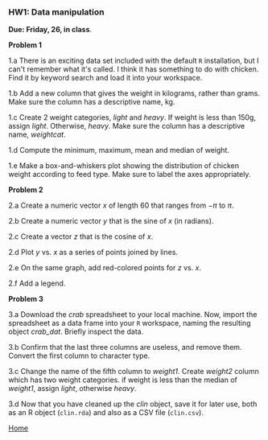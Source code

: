 ###  HW1: Data manipulation

**Due: Friday, 26, in class**.

**Problem 1**

1.a There is an exciting data set included with the default `R` installation, but I can't remember what it's called. I think it has something to do with chicken. Find it by keyword search and load it into your workspace.
  
1.b Add a new column that gives the weight in kilograms, rather than grams. Make sure the
column has a descriptive name, kg.  
	
1.c Create 2 weight categories, *light* and *heavy*.  If weight is less than 150g, assign *light*.  Otherwise,  *heavy*.  Make sure the
column has a descriptive name, *weightcat*.

1.d Compute the minimum, maximum, mean and median of weight.

1.e Make a box-and-whiskers plot showing the distribution of chicken weight according to feed type. Make sure to label the axes appropriately.


**Problem 2**

2.a Create a numeric vector $x$ of length 60 that ranges from $-\pi$ to $\pi$.

2.b Create a numeric vector $y$ that is the sine of $x$ (in radians).

2.c Create a vector $z$ that is the cosine of $x$.

2.d Plot $y$ vs. $x$ as a series of points joined by lines. 

2.e On the same graph, add red-colored points for $z$ vs. $x$. 

2.f Add a legend.


**Problem 3**

3.a Download the *crab* spreadsheet to your local machine. Now, import the spreadsheet as a data frame into your `R`
workspace, naming the resulting object *crab_dat*. Briefly inspect the data.
 
3.b Confirm that the last three columns are useless, and remove them. Convert the first column to character
type. 

3.c Change the name of the fifth column to *weight1*. Create *weight2* column which has two weight categories.
 if weight is less than the median of *weight1*, assign *light*,  otherwise *heavy*.

3.d Now that you have cleaned up the *clin* object, save it for later use, both as an R object (`clin.rda`)
and also as a CSV file (`clin.csv`).

[Home](https://github.com/younghhk/STT461)
